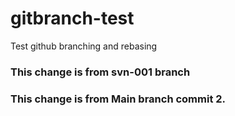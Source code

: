 # gitbranch-test
Test github branching and rebasing


### This change is from svn-001 branch

### This change is from Main branch commit 2.
